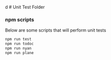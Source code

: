 d # Unit Test Folder

### npm scripts
Below are some scripts that will perform unit tests
```sh
npm run test
npm run todoc
npm run nyan 
npm run plane
```

